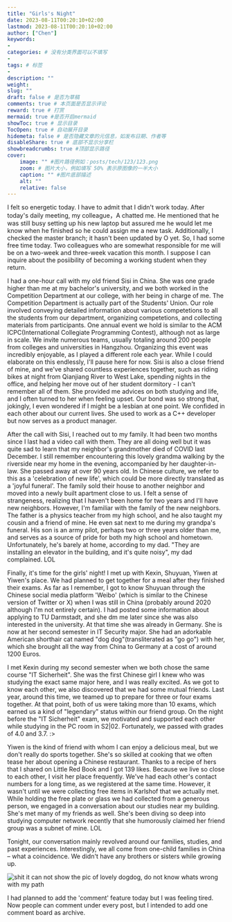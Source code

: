 ```yaml
---
title: "Girls's Night"
date: 2023-08-11T00:20:10+02:00
lastmod: 2023-08-11T00:20:10+02:00
author: ["Chen"]
keywords: 
- 
categories: # 没有分类界面可以不填写
- 
tags: # 标签
- 
description: ""
weight:
slug: ""
draft: false # 是否为草稿
comments: true # 本页面是否显示评论
reward: true # 打赏
mermaid: true #是否开启mermaid
showToc: true # 显示目录
TocOpen: true # 自动展开目录
hidemeta: false # 是否隐藏文章的元信息，如发布日期、作者等
disableShare: true # 底部不显示分享栏
showbreadcrumbs: true #顶部显示路径
cover:
    image: "" #图片路径例如：posts/tech/123/123.png
    zoom: # 图片大小，例如填写 50% 表示原图像的一半大小
    caption: "" #图片底部描述
    alt: ""
    relative: false
---
```


I felt so energetic today. I have to admit that I didn\'t work today. After today\'s daily meeting, my colleague，A chatted me. He mentioned that he was still busy setting up his new laptop but assured me he would let me know when he finished so he could assign me a new task. Additionally, I checked the master branch; it hasn\'t been updated by O yet. So, I had some free time today. Two colleagues who are somewhat responsible for me will be on a two-week and three-week vacation this month. I suppose I can inquire about the posiibility of becoming a working student when they return.  

I had a one-hour call with my old friend Sisi in China. She was one grade higher than me at my bachelor\'s university, and we both worked in the Competition Department at our college, with her being in charge of me. The Competition Department is actually part of the Students\' Union. Our role involved conveying detailed information about various competetions to all the students from our department, organizing competetions, and collecting materials from participants. One annual event we hold is similar to the ACM ICPC(International Collegiate Programming Contest), although not as large in scale. We invite numerous teams, usually totaling around 200 people from colleges and universities in Hangzhou. Organizing this event was incredibly enjoyable, as I played a different role each year. While I could elaborate on this endlessly, I\'ll pause here for now. Sisi is also a close friend of mine, and we\'ve shared countless experiences together, such as riding bikes at night from Qianjiang River to West Lake, spending nights in the office, and helping her move out of her student dormitory - I can\'t remember all of them. She provided me advices on both studying and life, and I often turned to her when feeling upset. Our bond was so strong that, jokingly, I even wondered if I might be a lesbian at one point. We confided in each other about our current lives. She used to work as a C++ developer but now serves as a product manager.         

After the call with Sisi, I reached out to my family. It had been two months since I last had a video call with them. They are all doing well but it was quite sad to learn that my neighbor\'s grandmother died of COVID last December. I still remember encountering this lovely grandma walking by the riverside near my home in the evening, accompanied by her daughter-in-law. She passed away at over 90 years old. In Chinese culture, we refer to this as a \'celebration of new life\', which could be more directly translated as a \'joyful funeral\'. The family sold their house to another neighbor and moved into a newly built apartment close to us. I felt a sense of strangeness, realizing that I haven\'t been home for two years and I\'ll have new neighbors. However, I'm familiar with the family of the new neighbors. The father is a physics teacher from my high school, and he also taught my cousin and a friend of mine. He even sat next to me during my grandpa\'s funeral. His son is an army pilot, perhaps two or three years older than me, and serves as a source of pride for both my high school and hometown. Unfortunately, he\'s barely at home, according to my dad. \"They are installing an elevator in the building, and it's quite noisy\", my dad complained. LOL      

Finally, it's time for the girls\' night! I met up with Kexin, Shuyuan, Yiwen at Yiwen's place. We had planned to get together for a meal after they finished their exams. As far as I remember, I got to know Shuyuan through the Chinese social media platform \'Weibo\' (which is similar to the Chinese version of Twitter or X) when I was still in China (probably around 2020 although I\'m not entirely certain). I had posted some information about applying to TU Darmstadt, and she dm me later since she was also interested in the university. At that time she was already in Germany. She is now at her second semester in IT Security major. She had an adorkable American shorthair cat named \"dog dog\"(transliterated as \"go go\") with her, which she brought all the way from China to Germany at a cost of around 1200 Euros.

<!-- ![shit it can not show the pic of lovely dogdog, do not know whats wrong with my path](GirlsNight/dogdog.jpg) -->

<!-- ![mylittlefriends](mylittlefriends.jpg)
![name](lunch.jpg#center) -->
I met Kexin during my second semester when we both chose the same course \"IT Sicherheit\". She was the first Chinese girl I knew who was studying the exact same major here, and I was really excited. As we got to know each other, we also discovered that we had some mutual friends. Last year, around this time, we teamed up to prepare for three or four exams together.  At that point, both of us were taking more than 10 exams, which earned us a kind of \"legendary\" status within our friend group. On the night before the \"IT Sicherheit\" exam, we motivated and supported each other while studying in the PC room in S2|02. Fortunately, we passed with grades of 4.0 and 3.7. :>

Yiwen is the kind of friend with whom I can enjoy a delicious meal, but we don\'t really do sports together. She\'s so skilled at cooking that we often tease her about opening a Chinese restaurant. Thanks to a recipe of hers that I shared on Little Red Book and I got 139 likes. Because we live so close to each other, I visit her place frequently. We\'ve had each other\'s contact numbers for a long time, as we registered at the same time. However, it wasn\'t until we were collecting free items in Karlshof that we actually met. While holding the free plate or glass we had collected from a generous person, we engaged in a conversation about our studies near my building. She's met many of my friends as well. She's been diving so deep into studying computer network recently that she humorously claimed her friend group was a subnet of mine. LOL  

Tonight, our conversation mainly revolved around our families, studies, and past experiences. Interestingly, we all come from one-child families in China – what a coincidence. We didn't have any brothers or sisters while growing up. 

![shit it can not show the pic of lovely dogdog, do not know whats wrong with my path](dogdog.jpg)

I had planned to add the \'comment\' feature today but I was feeling tired. Now people can comment under every post, but I intended to add one comment board as archive.